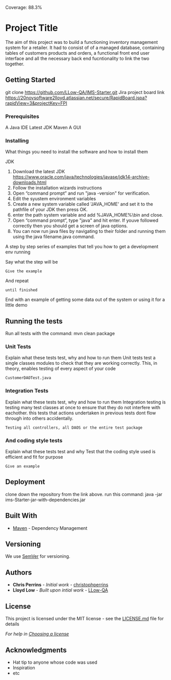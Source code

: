 Coverage: 88.3%
# Project Title

The aim of this project was to build a functioning inventory management system for a retailer. It had to consist of of a managed database, containing
tables of customers products and orders, a functional front end user interface and all the necessary back end fucntionality to link the two together.

## Getting Started

git clone https://github.com/LLow-QA/IMS-Starter.git
Jira project board link https://20novsoftware2lloyd.atlassian.net/secure/RapidBoard.jspa?rapidView=3&projectKey=FPI
### Prerequisites

A Java IDE
Latest JDK
Maven
A GUI

### Installing

What things you need to install the software and how to install them



JDK
1. Download the latest JDK https://www.oracle.com/java/technologies/javase/jdk14-archive-downloads.html
2. Follow the installation wizards instructions
3. Open “command prompt” and run "java -version" for verification.
4. Edit the syustem environment variables
5. Create a new system variable called 'JAVA_HOME' and set it to the pathfile of your JDK then press OK.
6. enter the path system variable and add %JAVA_HOME%\bin and close.
7. Open “command prompt”, type "java" and hit enter. If youve followed correctly then you should get a screen of java options.
8. You can now run java files by navigating to their folder and running them using the java filename.java command.


A step by step series of examples that tell you how to get a development env running

Say what the step will be

```
Give the example
```

And repeat

```
until finished
```

End with an example of getting some data out of the system or using it for a little demo

## Running the tests

Run all tests with the command: mvn clean package


### Unit Tests 

Explain what these tests test, why and how to run them
Unit tests test a single classes modules to check that they are working correctly.
This, in theory, enables testing of every aspect of your code
```
CustomerDAOTest.java
```

### Integration Tests 
Explain what these tests test, why and how to run them
Integration testing is testing many test classes at once to ensure that they do not interfere with eachother.
this tests that actions undertaken in previous tests dont flow through into others accidentally.
```
Testing all controllers, all DAOS or the entire test package
```

### And coding style tests

Explain what these tests test and why
Test that the coding style used is efficient and fit for purpose
```
Give an example
```

## Deployment

clone down the repository from the link above.
run this command: java -jar ims-Starter-jar-with-dependencies.jar

## Built With

* [Maven](https://maven.apache.org/) - Dependency Management

## Versioning

We use [SemVer](http://semver.org/) for versioning.

## Authors

* **Chris Perrins** - *Initial work* - [christophperrins](https://github.com/christophperrins)
* **Lloyd Low** - *Built upon intial work* - [LLow-QA](https://github.com/LLow-QA)

## License

This project is licensed under the MIT license - see the [LICENSE.md](LICENSE.md) file for details 

*For help in [Choosing a license](https://choosealicense.com/)*

## Acknowledgments

* Hat tip to anyone whose code was used
* Inspiration
* etc
